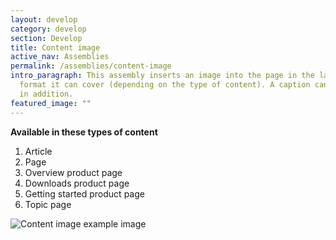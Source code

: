 ```yaml
---
layout: develop
category: develop
section: Develop
title: Content image
active_nav: Assemblies
permalink: /assemblies/content-image
intro_paragraph: This assembly inserts an image into the page in the largest
  format it can cover (depending on the type of content). A caption can be added
  in addition.
featured_image: ""
---
```

**Available in these types of content**

1. Article
2. Page
3. Overview product page
4. Downloads product page
5. Getting started product page
6. Topic page

![Content image example image](/design-manual/assets/uploads/content-image-example.png)